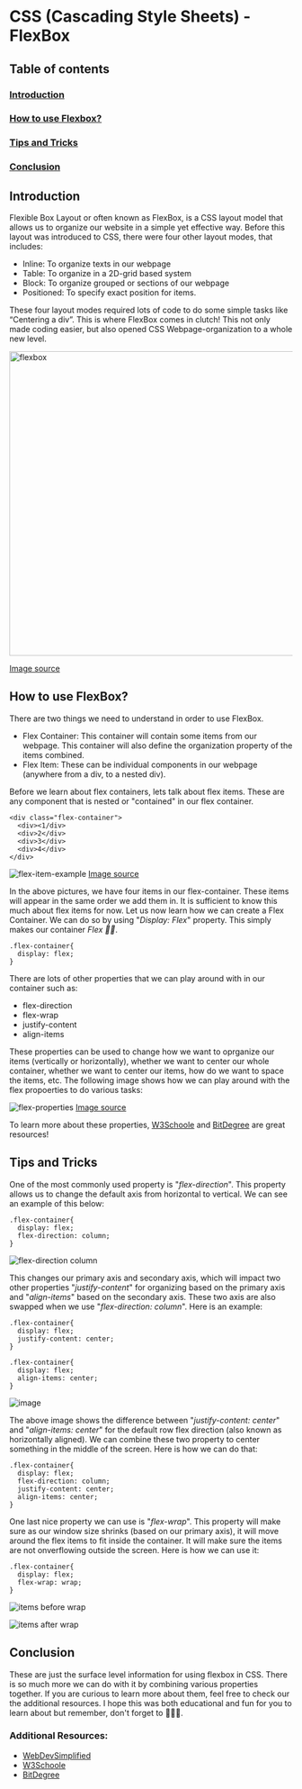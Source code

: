 # CSS (Cascading Style Sheets) - FlexBox

## Table of contents
### [Introduction](#introduction-1)
### [How to use Flexbox?](#how-to-use-flexBox-1)
### [Tips and Tricks](#tips-and-tricks-1)
### [Conclusion](#conclusion-1)

## Introduction

Flexible Box Layout or often known as FlexBox, is a CSS layout model that allows us to organize our website in a simple yet effective way. Before this layout was introduced to CSS, there were four other layout modes, that includes:
-	Inline: To organize texts in our webpage
-	Table: To organize in a 2D-grid based system
-	Block: To organize grouped or sections of our webpage
-	Positioned: To specify exact position for items. 

These four layout modes required lots of code to do some simple tasks like “Centering a div”. This is where FlexBox comes in clutch! This not only made coding easier, but also opened CSS Webpage-organization to a whole new level. 

<img width="541" alt="flexbox" src="https://github.com/Raiyankr/CSS-Flexbox/assets/110127056/ebbf9c61-a5db-4f62-bbb7-010acd17009d">

[Image source](https://acciojob.com/blog/untitled-19/)

## How to use FlexBox?

There are two things we need to understand in order to use FlexBox. 
- Flex Container: This container will contain some items from our webpage. This container will also define the organization property of the items combined.
- Flex Item: These can be individual components in our webpage (anywhere from a div, to a nested div).

Before we learn about flex containers, lets talk about flex items. These are any component that is nested or "contained" in our flex container. 

```
<div class="flex-container">
  <div><1/div>
  <div>2</div>
  <div>3</div>
  <div>4</div>
</div>
```
![flex-item-example](https://github.com/Raiyankr/CSS-Flexbox/assets/110127056/31a39299-5dc9-42a2-b503-c1b9f038012d)
[Image source](https://www.w3schools.com/css/css3_flexbox_container.asp)

In the above pictures, we have four items in our flex-container. These items will appear in the same order we add them in. It is sufficient to know this much about flex items for now. Let us now learn how we can create a Flex Container. We can do so by using  "_Display: Flex_" property. This simply makes our container *Flex 💪🏻*. 

```
.flex-container{
  display: flex;
}
```

There are lots of other properties that we can play around with in our container such as:
- flex-direction
- flex-wrap
- justify-content
- align-items

These properties can be used to change how we want to oprganize our items (vertically or horizontally), whether we want to center our whole container, whether we want to center our items, how do we want to space the items, etc. The following image shows how we can play around with the flex propoerties to do various tasks:

![flex-properties](https://github.com/Raiyankr/CSS-Flexbox/assets/110127056/27c9a05e-7c0d-472a-b3f7-8afc27a80373)
[Image source](https://www.bitdegree.org/learn/css-flexbox)

To learn more about these properties, [W3Schoole](https://www.w3schools.com/css/css3_flexbox.asp) and [BitDegree](https://www.bitdegree.org/learn/css-flexbox) are great resources!

## Tips and Tricks 

One of the most commonly used property is "_flex-direction_". This property allows us to change the default axis from horizontal to vertical. We can see an example of this below:

```
.flex-container{
  display: flex;
  flex-direction: column;
}
```

![flex-direction column](https://github.com/learning-software-engineering/learning-software-engineering.github.io/assets/110127056/a004b2b4-b6ea-4500-8b68-4afc6daf87f8)

This changes our primary axis and secondary axis, which will impact two other properties "_justify-content_" for organizing based on the primary axis and "_align-items_" based on the secondary axis. These two axis are also swapped when we use "_flex-direction: column_". Here is an example:

```
.flex-container{
  display: flex;
  justify-content: center;
}
```
```
.flex-container{
  display: flex;
  align-items: center;
}
```

![image](https://github.com/learning-software-engineering/learning-software-engineering.github.io/assets/110127056/16bf1053-7dfa-4fa3-8112-1f99446cdda4)

The above image shows the difference between  "_justify-content: center_" and "_align-items: center_" for the default row flex direction (also known as horizontally aligned). We can combine these two property to center something in the middle of the screen. Here is how we can do that:

```
.flex-container{
  display: flex;
  flex-direction: column;
  justify-content: center;
  align-items: center; 
}
```

One last nice property we can use is "_flex-wrap_". This property will make sure as our window size shrinks (based on our primary axis), it will move around the flex items to fit inside the container. It will make sure the items are not onverflowing outside the screen. Here is how we can use it:

```
.flex-container{
  display: flex;
  flex-wrap: wrap;
}
```
![items before wrap](https://github.com/learning-software-engineering/learning-software-engineering.github.io/assets/110127056/a1bda3c7-74ff-47db-8265-dc99e9e20453)

![items after wrap](https://github.com/learning-software-engineering/learning-software-engineering.github.io/assets/110127056/7a8c018a-97cf-49a6-bb46-2035313284fc)


## Conclusion 

These are just the surface level information for using flexbox in CSS. There is so much more we can do with it by combining various properties together. If you are curious to learn more about them, feel free to check our the additional resources. I hope this was both educational and fun for you to learn about but remember, don't forget to 💪🏻😎.

### Additional Resources:
- [WebDevSimplified](https://www.youtube.com/watch?v=fYq5PXgSsbE&ab_channel=WebDevSimplified)
- [W3Schoole](https://www.w3schools.com/css/css3_flexbox.asp) 
- [BitDegree](https://www.bitdegree.org/learn/css-flexbox)
